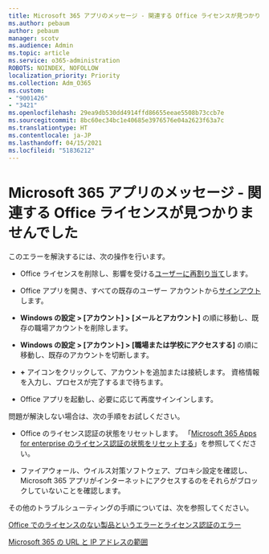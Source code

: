```yaml
---
title: Microsoft 365 アプリのメッセージ - 関連する Office ライセンスが見つかりませんでした
ms.author: pebaum
author: pebaum
manager: scotv
ms.audience: Admin
ms.topic: article
ms.service: o365-administration
ROBOTS: NOINDEX, NOFOLLOW
localization_priority: Priority
ms.collection: Adm_O365
ms.custom:
- "9001426"
- "3421"
ms.openlocfilehash: 29ea9db530dd4914ffd86655eeae5508b73ccb7e
ms.sourcegitcommit: 8bc60ec34bc1e40685e3976576e04a2623f63a7c
ms.translationtype: HT
ms.contentlocale: ja-JP
ms.lasthandoff: 04/15/2021
ms.locfileid: "51836212"
---
```

# <a name="microsoft-365-apps-message---couldnt-find-office-licenses-associated"></a>Microsoft 365 アプリのメッセージ - 関連する Office ライセンスが見つかりませんでした

このエラーを解決するには、次の操作を行います。

- Office ライセンスを削除し、影響を受ける[ユーザーに再割り当て](https://docs.microsoft.com/microsoft-365/admin/manage/assign-licenses-to-users)します。

- Office アプリを開き、すべての既存のユーザー アカウントから[サインアウト](https://support.office.com/article/sign-out-of-office-5a20dc11-47e9-4b6f-945d-478cb6d92071)します。

- **Windows の設定 > [アカウント] > [メールとアカウント]** の順に移動し、既存の職場アカウントを削除します。

- **Windows の設定 > [アカウント] > [職場または学校にアクセスする]** の順に移動し、既存のアカウントを切断します。

- **+** アイコンをクリックして、アカウントを追加または接続します。 資格情報を入力し、プロセスが完了するまで待ちます。

- Office アプリを起動し、必要に応じて再度サインインします。

問題が解決しない場合は、次の手順をお試しください。

- Office のライセンス認証の状態をリセットします。 「[Microsoft 365 Apps for enterprise のライセンス認証の状態をリセットする](https://docs.microsoft.com/office365/troubleshoot/activation/reset-office-365-proplus-activation-state)」を参照してください。

- ファイアウォール、ウイルス対策ソフトウェア、プロキシ設定を確認し、Microsoft 365 アプリがインターネットにアクセスするのをそれらがブロックしていないことを確認します。 

その他のトラブルシューティングの手順については、次を参照してください。

[Office でのライセンスのない製品というエラーとライセンス認証のエラー](https://support.office.com/Article/0d23d3c0-c19c-4b2f-9845-5344fedc4380?wt.mc_id=Alchemy_ClientDIA)

[Microsoft 365 の URL と IP アドレスの範囲](https://docs.microsoft.com/office365/enterprise/urls-and-ip-address-ranges)

